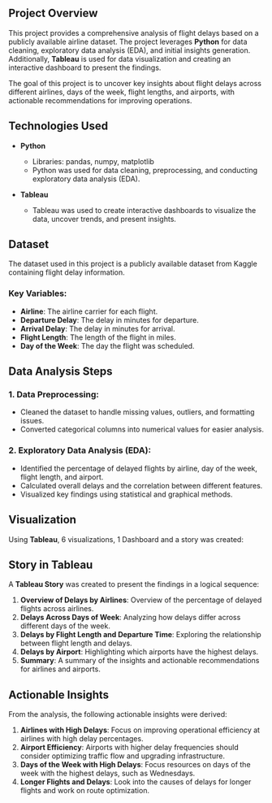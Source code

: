 ## **Project Overview**

This project provides a comprehensive analysis of flight delays based on a publicly available airline dataset. The project leverages **Python** for data cleaning, exploratory data analysis (EDA), and initial insights generation. Additionally, **Tableau** is used for data visualization and creating an interactive dashboard to present the findings. 

The goal of this project is to uncover key insights about flight delays across different airlines, days of the week, flight lengths, and airports, with actionable recommendations for improving operations.

## **Technologies Used**

- **Python**  
  - Libraries: pandas, numpy, matplotlib
  - Python was used for data cleaning, preprocessing, and conducting exploratory data analysis (EDA).
  
- **Tableau**  
  - Tableau was used to create interactive dashboards to visualize the data, uncover trends, and present insights.

## **Dataset**

The dataset used in this project is a publicly available dataset from Kaggle containing flight delay information.

### **Key Variables:**
- **Airline**: The airline carrier for each flight.
- **Departure Delay**: The delay in minutes for departure.
- **Arrival Delay**: The delay in minutes for arrival.
- **Flight Length**: The length of the flight in miles.
- **Day of the Week**: The day the flight was scheduled.

## **Data Analysis Steps**

### 1. **Data Preprocessing**:
- Cleaned the dataset to handle missing values, outliers, and formatting issues.
- Converted categorical columns into numerical values for easier analysis.
  
### 2. **Exploratory Data Analysis (EDA)**:
- Identified the percentage of delayed flights by airline, day of the week, flight length, and airport.
- Calculated overall delays and the correlation between different features.
- Visualized key findings using statistical and graphical methods.

## **Visualization**

Using **Tableau**, 6 visualizations, 1 Dashboard and a story was created:

## **Story in Tableau**

A **Tableau Story** was created to present the findings in a logical sequence:

1. **Overview of Delays by Airlines**: Overview of the percentage of delayed flights across airlines.
2. **Delays Across Days of Week**: Analyzing how delays differ across different days of the week.
3. **Delays by Flight Length and Departure Time**: Exploring the relationship between flight length and delays.
4. **Delays by Airport**: Highlighting which airports have the highest delays.
5. **Summary**: A summary of the insights and actionable recommendations for airlines and airports.

## **Actionable Insights**

From the analysis, the following actionable insights were derived:

1. **Airlines with High Delays**: Focus on improving operational efficiency at airlines with high delay percentages.
2. **Airport Efficiency**: Airports with higher delay frequencies should consider optimizing traffic flow and upgrading infrastructure.
3. **Days of the Week with High Delays**: Focus resources on days of the week with the highest delays, such as Wednesdays.
4. **Longer Flights and Delays**: Look into the causes of delays for longer flights and work on route optimization.
